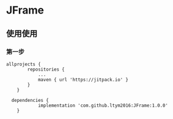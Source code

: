 # JFrame
## 使用使用
### 第一步
```
allprojects {
		repositories {
			...
			maven { url 'https://jitpack.io' }
		}
	}
  
  dependencies {
	        implementation 'com.github.ltym2016:JFrame:1.0.0'
	}
```
